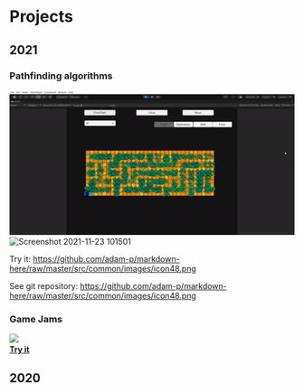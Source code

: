 # Projects
## 2021
### Pathfinding algorithms

![](https://github.com/XavierMorin/Projects/blob/main/ezgif.com-gif-maker.gif)
<br />
![Screenshot 2021-11-23 101501](https://user-images.githubusercontent.com/56797234/143051750-f7a9bde3-b767-40da-82a8-84656c33672f.png)

Try it: 
https://github.com/adam-p/markdown-here/raw/master/src/common/images/icon48.png

See git repository: 
https://github.com/adam-p/markdown-here/raw/master/src/common/images/icon48.png 


### Game Jams
![](https://github.com/XavierMorin/Projects/blob/main/ezgif.com-gif-maker%20(1).gif)
<br />
[**Try it**](https://whiskey-bar.itch.io/dead-mans-handle)


## 2020

